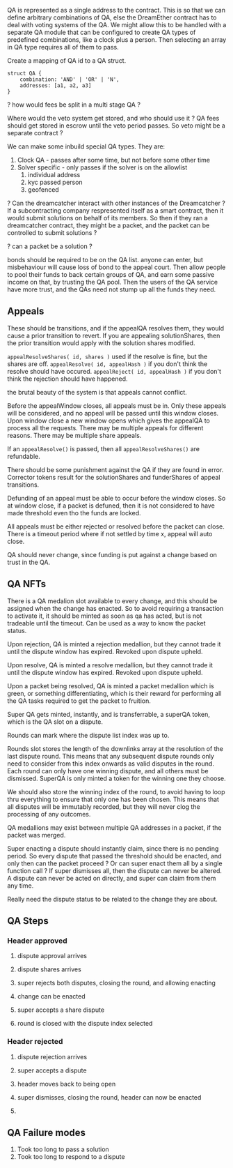 QA is represented as a single address to the contract.  This is so that we can define arbitrary combinations of QA, else the DreamEther contract has to deal with voting systems of the QA.  We might allow this to be handled with a separate QA module that can be configured to create QA types of predefined combinations, like a clock plus a person.  Then selecting an array in QA type requires all of them to pass.

Create a mapping of QA id to a QA struct.  
```solidity
struct QA {
	combination: 'AND' | 'OR' | 'N',
	addresses: [a1, a2, a3]
}
```

? how would fees be split in a multi stage QA ?

Where would the veto system get stored, and who should use it ?  QA fees should get stored in escrow until the veto period passes.  So veto might be a separate contract ?

We can make some inbuild special QA types.  They are:
1. Clock QA - passes after some time, but not before some other time
2. Solver specific - only passes if the solver is on the allowlist
	1. individual address
	2. kyc passed person
	3. geofenced

? Can the dreamcatcher interact with other instances of the Dreamcatcher ?
If a subcontracting company respresented itself as a smart contract, then it would submit solutions on behalf of its members.  So then if they ran a dreamcatcher contract, they might be a packet, and the packet can be controlled to submit solutions ?

? can a packet be a solution ?

bonds should be required to be on the QA list.  anyone can enter, but misbehaviour will cause loss of bond to the appeal court.
Then allow people to pool their funds to back certain groups of QA, and earn some passive income on that, by trusting the QA pool.  Then the users of the QA service have more trust, and the QAs need not stump up all the funds they need.

## Appeals
These should be transitions, and if the appealQA resolves them, they would cause a prior transition to revert.  If you are appealing solutionShares, then the prior transition would apply with the solution shares modified.


`appealResolveShares( id, shares )` used if the resolve is fine, but the shares are off.
`appealResolve( id, appealHash )` if you don't think the resolve should have occured.
`appealReject( id, appealHash )` if you don't think the rejection should have happened.

the brutal beauty of the system is that appeals cannot conflict.

Before the appealWindow closes, all appeals must be in.  Only these appeals will be considered, and no appeal will be passed until this window closes.  Upon window close a new window opens which gives the appealQA to process all the requests.  There may be multiple appeals for different reasons.  There may be multiple share appeals.

If an `appealResolve()` is passed, then all `appealResolveShares()` are refundable.

There should be some punishment against the QA if they are found in error.  Corrector tokens result for the solutionShares and funderShares of appeal transitions.

Defunding of an appeal must be able to occur before the window closes.  So at window close, if a packet is defuned, then it is not considered to have made threshold even tho the funds are locked.

All appeals must be either rejected or resolved before the packet can close.
There is a timeout period where if not settled by time x, appeal will auto close.

QA should never change, since funding is put against a change based on trust in the QA.
## QA NFTs

There is a QA medalion slot available to every change, and this should be assigned when the change has enacted.  So to avoid requiring a transaction to activate it, it should be minted as soon as qa has acted, but is not tradeable until the timeout.  Can be used as a way to know the packet status.

Upon rejection, QA is minted a rejection medallion, but they cannot trade it until the dispute window has expired.  Revoked upon dispute upheld.  

Upon resolve, QA is minted a resolve medallion, but they cannot trade it until the dispute window has expired.  Revoked upon dispute upheld.  

Upon a packet being resolved,  QA is minted a packet medallion which is green, or something differentiating, which is their reward for performing all the QA tasks required to get the packet to fruition.

Super QA gets minted, instantly, and is transferrable, a superQA token, which is the QA slot on a dispute.

Rounds can mark where the dispute list index was up to.

Rounds slot stores the length of the downlinks array at the resolution of the last dispute round.  This means that any subsequent dispute rounds only need to consider from this index onwards as valid disputes in the round.  Each round can only have one winning dispute, and all others must be dismissed.  SuperQA is only minted a token for the winning one they choose.

We should also store the winning index of the round, to avoid having to loop thru everything to ensure that only one has been chosen.  This means that all disputes will be immutably recorded, but they will never clog the processing of any outcomes.

QA medallions may exist between multiple QA addresses in a packet, if the packet was merged.

Super enacting a dispute should instantly claim, since there is no pending period.  So every dispute that passed the threshold should be enacted, and only then can the packet proceed ?  Or can super enact them all by a single function call ?  If super dismisses all, then the dispute can never be altered.  A dispute can never be acted on directly, and super can claim from them any time.

Really need the dispute status to be related to the change they are about.
## QA Steps
### Header approved
1. dispute approval arrives
2. dispute shares arrives
3. super rejects both disputes, closing the round, and allowing enacting
4. change can be enacted

1. super accepts a share dispute
2. round is closed with the dispute index selected

### Header rejected
1. dispute rejection arrives
2. super accepts a dispute
3. header moves back to being open

1. super dismisses, closing the round, header can now be enacted

1. 





## QA Failure modes
1. Took too long to pass a solution
2. Took too long to respond to a dispute